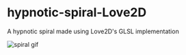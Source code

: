 # hypnotic-spiral-Love2D

A hypnotic spiral made using Love2D's GLSL implementation

![spiral gif](https://media.giphy.com/media/uBaRcIlgkp3V5UyT5h/giphy.gif)
